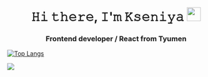 <h1 align="center">𝙷𝚒 𝚝𝚑𝚎𝚛𝚎, 𝙸'𝚖 𝙺𝚜𝚎𝚗𝚒𝚢𝚊 <img src="https://github.com/blackcater/blackcater/raw/main/images/Hi.gif" height="32"/></h1>
<h3 align="center">Frontend developer / React from Tyumen</h3>

[![Top Langs](https://github-readme-stats.vercel.app/api/top-langs/?username=anuraghazra)](https://github.com/anuraghazra/github-readme-stats)

![](https://komarev.com/ghpvc/?username=Mksenni&color=brightgreen)
